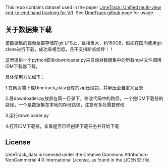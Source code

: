 This repo contains dataset used in the paper [UmeTrack: Unified multi-view end-to-end hand tracking for VR](https://research.facebook.com/publications/umetrack-unified-multi-view-end-to-end-hand-tracking-for-vr/). See [UmeTrack github](https://github.com/facebookresearch/UmeTrack) page for usage.

## 关于数据集下载
该数据集的视频全部存储在git LFS上，且相当大，约150GB，假如在国内使用git clone进行下载，成功率相当低，且不支持断点续传！！

这里提供一个python脚本downloader.py来自动对数据集中的所有mp4文件调用IDM下载器下载。

具体使用方法如下：

1.在网页端下载Umetrack_data仓库的zip压缩包，并解压至自定义目录

2.将downloader.py放置在同一目录下，修改代码中的路径，一个是IDM下载器的路径，一个是数据集在本地的存储路径，注意有多处需要修改

3.运行downloader.py

4.打开IDM下载器，查看是否已经创建下载任务并开始下载


## License
UmeTrack_data is licensed under the Creative Commons Attribution-NonCommerial 4.0 International License, as found in the LICENSE file.
